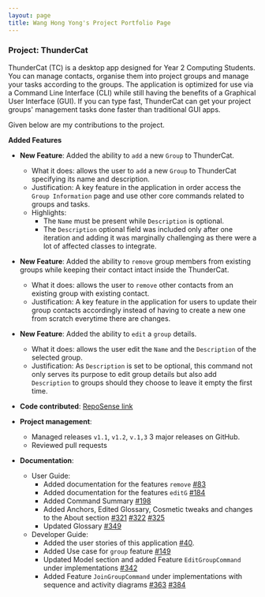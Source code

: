 ```yaml
---
layout: page
title: Wang Hong Yong's Project Portfolio Page
---
```


### Project: ThunderCat

ThunderCat (TC) is a desktop app designed for Year 2 Computing Students. You can manage contacts, organise them into project groups and manage your tasks according to the groups. The application is optimized for use via a Command Line Interface (CLI) while still having the benefits of a Graphical User Interface (GUI). If you can type fast, ThunderCat can get your project groups' management tasks done faster than traditional GUI apps.

Given below are my contributions to the project.

**Added Features**
* **New Feature**: Added the ability to `add` a new `Group` to ThunderCat.
    * What it does: allows the user to `add` a new `Group` to ThunderCat specifying its name and description.
    * Justification: A key feature in the application in order access the `Group Information` page and use other core commands related to groups and tasks.
    * Highlights:
        * The `Name` must be present while `Description` is optional.
        * The `Description` optional field was included only after one iteration and adding it was marginally challenging as there were a lot of affected classes to integrate.

* **New Feature**: Added the ability to `remove` group members from existing groups while keeping their contact intact inside the ThunderCat.
    * What it does: allows the user to `remove` other contacts from an existing group with existing contact.
    * Justification: A key feature in the application for users to update their group contacts accordingly instead of having to create a new one from scratch everytime there are changes.

* **New Feature**: Added the ability to `edit` a `group` details.
    * What it does: allows the user edit the `Name` and the `Description` of the selected group.
    * Justification: As `Description` is set to be optional, this command not only serves its purpose to edit group details but also add `Description` to groups should they choose to leave it empty the first time.
    

* **Code contributed**:
  [RepoSense link](https://nus-cs2103-ay2122s1.github.io/tp-dashboard/?search=asherhy&sort=groupTitle&sortWithin=title&since=2021-09-17&timeframe=commit&mergegroup=&groupSelect=groupByRepos&breakdown=false)


* **Project management**:
    * Managed releases `v1.1`, `v1.2`, `v.1,3` 3 major releases on GitHub.
    * Reviewed pull requests
    

* **Documentation**:
    * User Guide:
        * Added documentation for the features `remove` [\#83](https://github.com/AY2122S1-CS2103T-W17-3/tp/pull/83)
        * Added documentation for the features `editG` [\#184](https://github.com/AY2122S1-CS2103T-W17-3/tp/pull/184)
        * Added Command Summary [\#198](https://github.com/AY2122S1-CS2103T-W17-3/tp/pull/198)
        * Added Anchors, Edited Glossary, Cosmetic tweaks and changes to the About section [\#321](https://github.com/AY2122S1-CS2103T-W17-3/tp/pull/321) [\#322](https://github.com/AY2122S1-CS2103T-W17-3/tp/pull/322) [\#325](https://github.com/AY2122S1-CS2103T-W17-3/tp/pull/325)
        * Updated Glossary [\#349](https://github.com/AY2122S1-CS2103T-W17-3/tp/pull/349)
    * Developer Guide:
        * Added the user stories of this application [\#40](https://github.com/AY2122S1-CS2103T-W17-3/tp/pull/40).
        * Added Use case for `group` feature [\#149](https://github.com/AY2122S1-CS2103T-W17-3/tp/pull/149)
        * Updated Model section and added Feature `EditGroupCommand` under implementations [\#342](https://github.com/AY2122S1-CS2103T-W17-3/tp/pull/342)
        * Added Feature `JoinGroupCommand` under implementations with sequence and activity diagrams [\#363](https://github.com/AY2122S1-CS2103T-W17-3/tp/pull/363) [\#384](https://github.com/AY2122S1-CS2103T-W17-3/tp/pull/384)
